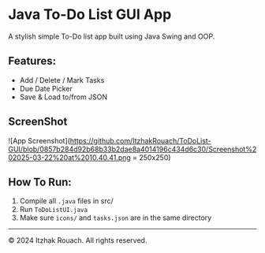 # Java To-Do List GUI App
A stylish simple To-Do list app built using Java Swing and OOP.

## Features:
- Add / Delete / Mark Tasks
- Due Date Picker
- Save & Load to/from JSON

## ScreenShot
![App Screenshot](https://github.com/ItzhakRouach/ToDoList-GUI/blob/0857b284d92b68b33b2dae8a4014196c434d6c30/Screenshot%202025-03-22%20at%2010.40.41.png = 250x250)


## How To Run:
1. Compile all `.java` files in src/
2. Run `ToDoListUI.java`
3. Make sure `icons/` and `tasks.json` are in the same directory

----
© 2024 Itzhak Rouach. All rights reserved.

